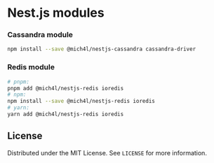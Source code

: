 # Nest.js modules

### Cassandra module
```bash
npm install --save @mich4l/nestjs-cassandra cassandra-driver
```

### Redis module
```bash
# pnpm:
pnpm add @mich4l/nestjs-redis ioredis
# npm:
npm install --save @mich4l/nestjs-redis ioredis
# yarn:
yarn add @mich4l/nestjs-redis ioredis
```

## License
Distributed under the MIT License. See `LICENSE` for more information.
